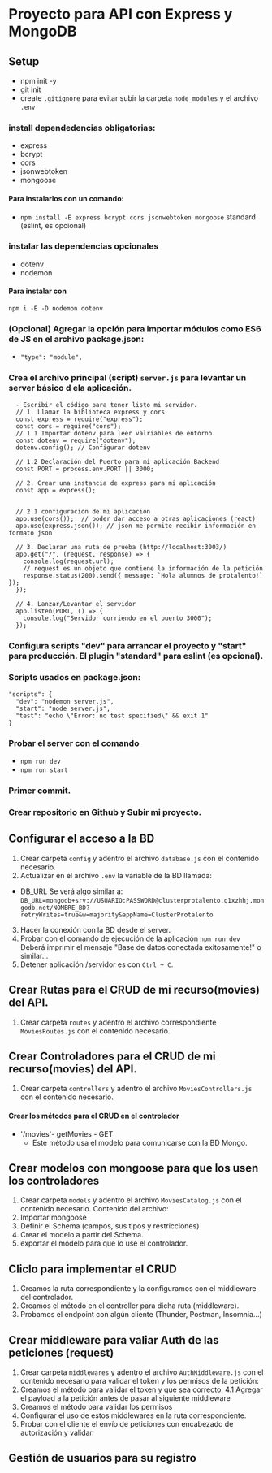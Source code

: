 # Proyecto para API con Express y MongoDB

## Setup
- npm init -y
- git init
- create ```.gitignore``` para evitar subir la carpeta ```node_modules``` y el archivo ```.env```
### install dependedencias obligatorias:
  - express
  - bcrypt
  - cors
  - jsonwebtoken
  - mongoose
#### Para instalarlos con un comando:
  - ```npm install -E express bcrypt cors jsonwebtoken mongoose``` standard (eslint, es opcional)
### instalar las dependencias opcionales
  - dotenv
  - nodemon
#### Para instalar con
  ```npm i -E -D nodemon dotenv```
### (Opcional) Agregar la opción para importar módulos como ES6 de JS en el archivo package.json:
  - ```"type": "module",```

### Crea el archivo principal (script) ```server.js``` para levantar un server básico d ela aplicación.
```
  - Escribir el código para tener listo mi servidor.
  // 1. Llamar la biblioteca express y cors
  const express = require("express");
  const cors = require("cors");
  // 1.1 Importar dotenv para leer valriables de entorno
  const dotenv = require("dotenv");
  dotenv.config(); // Configurar dotenv

  // 1.2 Declaración del Puerto para mi aplicación Backend
  const PORT = process.env.PORT || 3000;

  // 2. Crear una instancia de express para mi aplicación
  const app = express();


  // 2.1 configuración de mi aplicación
  app.use(cors());  // poder dar acceso a otras aplicaciones (react)
  app.use(express.json()); // json me permite recibir información en formato json

  // 3. Declarar una ruta de prueba (http://localhost:3003/) 
  app.get("/", (request, response) => {
    console.log(request.url);
    // request es un objeto que contiene la información de la petición
    response.status(200).send({ message: `Hola alumnos de protalento!` });
  });

  // 4. Lanzar/Levantar el servidor
  app.listen(PORT, () => {
    console.log("Servidor corriendo en el puerto 3000");
  });
```
### Configura scripts "dev" para arrancar el proyecto y "start" para producción. El plugin "standard" para eslint (es opcional).
### Scripts usados en package.json:
  ```
  "scripts": {
    "dev": "nodemon server.js",
    "start": "node server.js",
    "test": "echo \"Error: no test specified\" && exit 1"
  }
  ```

### Probar el server con el comando
  - ```npm run dev```
  - ```npm run start```

### Primer commit.
### Crear repositorio en Github y Subir mi proyecto.

## Configurar el acceso a la BD
1. Crear carpeta ```config``` y adentro el archivo ```database.js```
con el contenido necesario.
2. Actualizar en el archivo ```.env``` la variable de la BD llamada:
  - DB_URL
  Se verá algo similar a:
  ```DB_URL=mongodb+srv://USUARIO:PASSWORD@clusterprotalento.q1xzhhj.mongodb.net/NOMBRE_BD?retryWrites=true&w=majority&appName=ClusterProtalento```
3. Hacer la conexión con la BD desde el server.
4. Probar con el comando de ejecución de la aplicación ```npm run dev```
  Deberá imprimir el mensaje "Base de datos conectada exitosamente!" o similar... 
5. Detener aplicación /servidor es con ```Ctrl + C```.

## Crear Rutas para el CRUD de mi recurso(movies) del API.
1. Crear carpeta ```routes``` y adentro el archivo correspondiente ```MoviesRoutes.js```
con el contenido necesario.
## Crear Controladores para el CRUD de mi recurso(movies) del API.
1. Crear carpeta ```controllers``` y adentro el archivo ```MoviesControllers.js```
con el contenido necesario.
#### Crear los métodos para el CRUD en el controlador
- '/movies'- getMovies - GET
  - Este método usa el modelo para comunicarse con la BD Mongo.

## Crear modelos con mongoose para que los usen los controladores
1. Crear carpeta ```models``` y adentro el archivo ```MoviesCatalog.js```
con el contenido necesario.
  Contenido del archivo:
  1. Importar mongoose
  2. Definir el Schema (campos, sus tipos y restricciones)
  3. Crear el modelo a partir del Schema.
  4. exportar el modelo para que lo use el controlador.
  
## Cliclo para implementar el CRUD
1. Creamos la ruta correspondiente y la configuramos con el middleware del controlador.
2. Creamos el método en el controller para dicha ruta (middleware).
3. Probamos el endpoint con algún cliente (Thunder, Postman, Insomnia...)

## Crear middleware para valiar Auth de las peticiones (request)
1. Crear carpeta ```middlewares``` y adentro el archivo ```AuthMiddleware.js```
con el contenido necesario para validar el token y los permisos de la petición:
2. Creamos el método para validar el token y que sea correcto.
  4.1 Agregar el payload a la petición antes de pasar al siguiente middleware
3. Creamos el método para validar los permisos
4. Configurar el uso de estos middlewares en la ruta correspondiente.
5. Probar con el cliente el envío de peticiones con encabezado de autorización y validar.

## Gestión de usuarios para su registro

